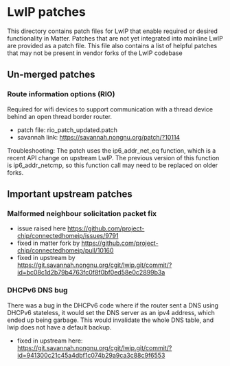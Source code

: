 # LwIP patches

This directory contains patch files for LwIP that enable required or desired
functionality in Matter. Patches that are not yet integrated into mainline LwIP
are provided as a patch file. This file also contains a list of helpful patches
that may not be present in vendor forks of the LwIP codebase

## Un-merged patches

### Route information options (RIO)

Required for wifi devices to support communication with a thread device behind
an open thread border router.

-   patch file: rio_patch_updated.patch
-   savannah link: https://savannah.nongnu.org/patch/?10114

Troubleshooting: The patch uses the ip6_addr_net_eq function, which is a recent
API change on upstream LwIP. The previous version of this function is
ip6_addr_netcmp, so this function call may need to be replaced on older forks.

## Important upstream patches

### Malformed neighbour solicitation packet fix

-   issue raised here
    https://github.com/project-chip/connectedhomeip/issues/9791
-   fixed in matter fork by
    https://github.com/project-chip/connectedhomeip/pull/10160
-   fixed in upstream by
    https://git.savannah.nongnu.org/cgit/lwip.git/commit/?id=bc08c1d2b79b4763fc0f8f0bf0ed58e0c2899b3a

### DHCPv6 DNS bug

There was a bug in the DHCPv6 code where if the router sent a DNS using DHCPv6
stateless, it would set the DNS server as an ipv4 address, which ended up being
garbage. This would invalidate the whole DNS table, and lwip does not have a
default backup.

-   fixed in upstream here:
    https://git.savannah.nongnu.org/cgit/lwip.git/commit/?id=941300c21c45a4dbf1c074b29a9ca3c88c9f6553
